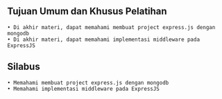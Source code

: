 ## Tujuan Umum dan Khusus Pelatihan

    • Di akhir materi, dapat memahami membuat project express.js dengan mongodb
    • Di akhir materi, dapat memahami implementasi middleware pada ExpressJS

## Silabus

    • Memahami membuat project express.js dengan mongodb
    • Memahami implementasi middleware pada ExpressJS
